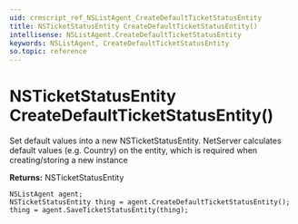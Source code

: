 ```yaml
---
uid: crmscript_ref_NSListAgent_CreateDefaultTicketStatusEntity
title: NSTicketStatusEntity CreateDefaultTicketStatusEntity()
intellisense: NSListAgent.CreateDefaultTicketStatusEntity
keywords: NSListAgent, CreateDefaultTicketStatusEntity
so.topic: reference
---
```


# NSTicketStatusEntity CreateDefaultTicketStatusEntity()
	  
Set default values into a new NSTicketStatusEntity.
NetServer calculates default values (e.g. Country) on the entity, which is required when creating/storing a new instance
	  
**Returns:** NSTicketStatusEntity

```crmscript
NSListAgent agent;
NSTicketStatusEntity thing = agent.CreateDefaultTicketStatusEntity();
thing = agent.SaveTicketStatusEntity(thing);
```

